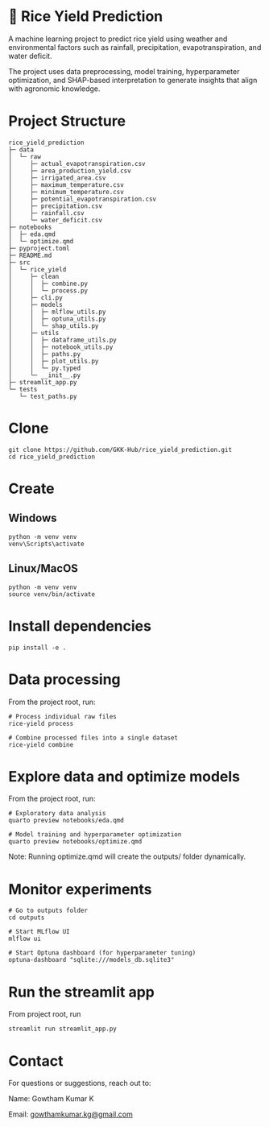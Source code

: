 # 🌾 Rice Yield Prediction

A machine learning project to predict rice yield using weather and environmental factors such as rainfall, precipitation, evapotranspiration, and water deficit.  

The project uses data preprocessing, model training, hyperparameter optimization, and SHAP-based interpretation to generate insights that align with agronomic knowledge.

# Project Structure
```
rice_yield_prediction
├─ data
│  └─ raw
│     ├─ actual_evapotranspiration.csv
│     ├─ area_production_yield.csv
│     ├─ irrigated_area.csv
│     ├─ maximum_temperature.csv
│     ├─ minimum_temperature.csv
│     ├─ potential_evapotranspiration.csv
│     ├─ precipitation.csv
│     ├─ rainfall.csv
│     └─ water_deficit.csv
├─ notebooks
│  ├─ eda.qmd
│  └─ optimize.qmd
├─ pyproject.toml
├─ README.md
├─ src
│  └─ rice_yield
│     ├─ clean
│     │  ├─ combine.py
│     │  └─ process.py
│     ├─ cli.py
│     ├─ models
│     │  ├─ mlflow_utils.py
│     │  ├─ optuna_utils.py
│     │  └─ shap_utils.py
│     ├─ utils
│     │  ├─ dataframe_utils.py
│     │  ├─ notebook_utils.py
│     │  ├─ paths.py
│     │  ├─ plot_utils.py
│     │  └─ py.typed
│     └─ __init__.py
├─ streamlit_app.py
└─ tests
   └─ test_paths.py

```

# Clone
```
git clone https://github.com/GKK-Hub/rice_yield_prediction.git
cd rice_yield_prediction
```

# Create 

## Windows
```
python -m venv venv
venv\Scripts\activate
```

## Linux/MacOS
```
python -m venv venv
source venv/bin/activate
```

# Install dependencies
```
pip install -e .
```

# Data processing

From the project root, run:

```
# Process individual raw files
rice-yield process

# Combine processed files into a single dataset
rice-yield combine
```

# Explore data and optimize models

From the project root, run:

```
# Exploratory data analysis
quarto preview notebooks/eda.qmd

# Model training and hyperparameter optimization
quarto preview notebooks/optimize.qmd
```
Note: Running optimize.qmd will create the outputs/ folder dynamically.

# Monitor experiments
```
# Go to outputs folder
cd outputs

# Start MLflow UI
mlflow ui

# Start Optuna dashboard (for hyperparameter tuning)
optuna-dashboard "sqlite:///models_db.sqlite3"
```

# Run the streamlit app

From project root, run

```
streamlit run streamlit_app.py
```

# Contact

For questions or suggestions, reach out to:

Name: Gowtham Kumar K

Email: gowthamkumar.kg@gmail.com